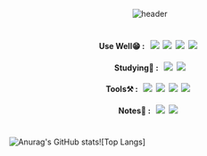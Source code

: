 <div align="center">


  ![header](https://capsule-render.vercel.app/api?type=waving&color=0:aa9bd4,50:8669D4,100:5f36cf&height=300&section=header&text=Chaen&fontSize=90&fontColor=93FFD2&fontAlignY=30&fontAlign=75&desc=github&descSize=55&descAlign=82)
</div>

#

<div align="center">
  
#### Use Well😁 : &nbsp;&nbsp;<img src="https://img.shields.io/badge/Python-3776AB?style=for-the-badge&logo=Python&logoColor=white">&nbsp;&nbsp;<img src="https://img.shields.io/badge/HTML5-E34F26?style=for-the-badge&logo=HTML5&logoColor=white">&nbsp;&nbsp;<img src="https://img.shields.io/badge/CSS3-1572B6?style=for-the-badge&logo=CSS3&logoColor=white">&nbsp;&nbsp;<img src="https://img.shields.io/badge/JavaScript-F7DF1E?style=for-the-badge&logo=JavaScript&logoColor=black">&nbsp;&nbsp;
#### Studying📕 : &nbsp;&nbsp;<img src="https://img.shields.io/badge/React-61DAFB?style=for-the-badge&logo=React&logoColor=black">&nbsp;&nbsp;<img src="https://img.shields.io/badge/Django-092E20?style=for-the-badge&logo=Django&logoColor=white">
#### Tools⚒️ : &nbsp;&nbsp;<img src="https://img.shields.io/badge/GitHub-181717?style=for-the-badge&logo=GitHub&logoColor=white">&nbsp;&nbsp;<img src="https://img.shields.io/badge/Visual Studio Code-007ACC?style=for-the-badge&logo=Visual Studio Code&logoColor=white">&nbsp;&nbsp;<img src="https://img.shields.io/badge/iTerm2-000000?style=for-the-badge&logo=iTerm2&logoColor=white">&nbsp;&nbsp;<img src="https://img.shields.io/badge/GitKraken-179287?style=for-the-badge&logo=GitKraken&logoColor=white">&nbsp;&nbsp;
#### Notes📝 : &nbsp;&nbsp;<img src="https://img.shields.io/badge/Notion-000000?style=for-the-badge&logo=Notion&logoColor=white">&nbsp;&nbsp;<img src="https://img.shields.io/badge/Velog-20C997?style=for-the-badge&logo=Velog&logoColor=white">&nbsp;&nbsp;
  
</div>

#

![Anurag's GitHub stats](https://github-readme-stats.vercel.app/api?username=limce21&show_icons=true&theme=aura)![Top Langs]
#


<!-- ### Hi there 👋 I'm Chaen Lim -->

<!--
**limce21/limce21** is a ✨ _special_ ✨ repository because its `README.md` (this file) appears on your GitHub profile.

Here are some ideas to get you started:

- 🔭 I’m currently working on ...
- 🌱 I’m currently learning ...
- 👯 I’m looking to collaborate on ...
- 🤔 I’m looking for help with ...
- 💬 Ask me about ...
- 📫 How to reach me: ...
- 😄 Pronouns: ...
- ⚡ Fun fact: ...
-->
